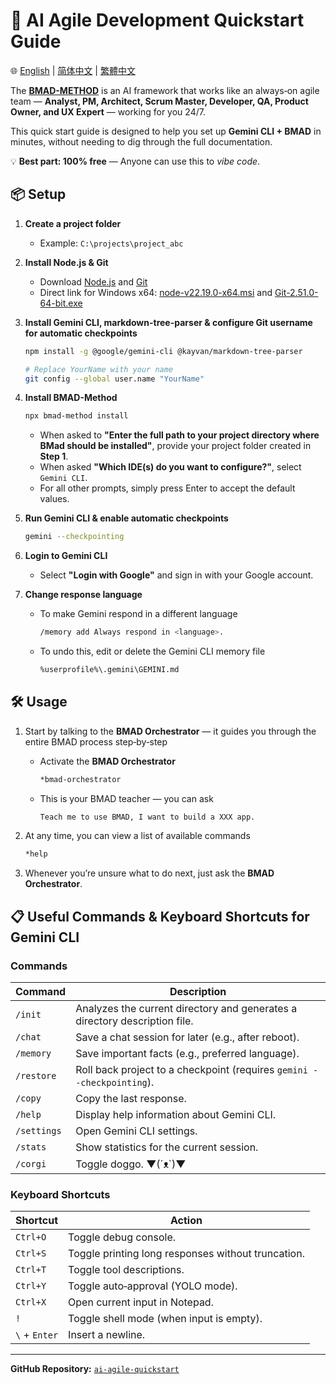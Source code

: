# 🚀 AI Agile Development Quickstart Guide

🌐 [English](README.md) | [简体中文](README.zh-CN.md) | [繁體中文](README.zh-TW.md)

The **[BMAD-METHOD](https://github.com/bmad-code-org/BMAD-METHOD)** is an AI framework that works like an always‑on agile team — **Analyst, PM, Architect, Scrum Master, Developer, QA, Product Owner, and UX Expert** — working for you 24/7.

This quick start guide is designed to help you set up **Gemini CLI + BMAD** in minutes, without needing to dig through the full documentation.

💡 **Best part: 100% free** — Anyone can use this to *vibe code*.

## 📦 Setup

1. **Create a project folder**  
   - Example: `C:\projects\project_abc`

2. **Install Node.js & Git**  
   - Download [Node.js](https://nodejs.org/) and [Git](https://git-scm.com/)
   - Direct link for Windows x64: [node-v22.19.0-x64.msi](https://nodejs.org/dist/v22.19.0/node-v22.19.0-x64.msi) and [Git-2.51.0-64-bit.exe](https://github.com/git-for-windows/git/releases/download/v2.51.0.windows.1/Git-2.51.0-64-bit.exe)

3. **Install Gemini CLI, markdown-tree-parser & configure Git username for automatic checkpoints**  
   ```bash
   npm install -g @google/gemini-cli @kayvan/markdown-tree-parser
   
   # Replace YourName with your name
   git config --global user.name "YourName"
   ```

4. **Install BMAD-Method**  
   ```bash
   npx bmad-method install
   ```
   - When asked to **"Enter the full path to your project directory where BMad should be installed"**, provide your project folder created in **Step 1**.
   - When asked **"Which IDE(s) do you want to configure?"**, select `Gemini CLI`.
   - For all other prompts, simply press Enter to accept the default values.

5. **Run Gemini CLI & enable automatic checkpoints**  
   ```bash
   gemini --checkpointing
   ```

6. **Login to Gemini CLI**  
   - Select **"Login with Google"** and sign in with your Google account.

7. **Change response language**  
   - To make Gemini respond in a different language
      ```bash
      /memory add Always respond in <language>.
      ```
   - To undo this, edit or delete the Gemini CLI memory file
      ```bash
      %userprofile%\.gemini\GEMINI.md
      ```

## 🛠 Usage

1. Start by talking to the **BMAD Orchestrator** — it guides you through the entire BMAD process step‑by‑step  
   - Activate the **BMAD Orchestrator**
      ```bash
      *bmad-orchestrator
      ```

   - This is your BMAD teacher — you can ask  
      ```bash
      Teach me to use BMAD, I want to build a XXX app.
      ```

2. At any time, you can view a list of available commands  
   ```bash
   *help
   ```

3. Whenever you’re unsure what to do next, just ask the **BMAD Orchestrator**.

## 📋 Useful Commands & Keyboard Shortcuts for Gemini CLI

### **Commands**
| Command | Description |
|---------|-------------|
| `/init` | Analyzes the current directory and generates a directory description file. |
| `/chat` | Save a chat session for later (e.g., after reboot). |
| `/memory` | Save important facts (e.g., preferred language). |
| `/restore` | Roll back project to a checkpoint (requires `gemini --checkpointing`). |
| `/copy` | Copy the last response. |
| `/help` | Display help information about Gemini CLI. |
| `/settings` | Open Gemini CLI settings. |
| `/stats` | Show statistics for the current session. |
| `/corgi` | Toggle doggo. ▼(´ᴥ`)▼ |

### **Keyboard Shortcuts**
| Shortcut | Action |
|----------|--------|
| `Ctrl+O` | Toggle debug console. |
| `Ctrl+S` | Toggle printing long responses without truncation. |
| `Ctrl+T` | Toggle tool descriptions. |
| `Ctrl+Y` | Toggle auto‑approval (YOLO mode). |
| `Ctrl+X` | Open current input in Notepad. |
| `!` | Toggle shell mode (when input is empty). |
| `\` + `Enter` | Insert a newline. |

---

**GitHub Repository:** [`ai-agile-quickstart`](https://github.com/TheJYU/ai-agile-quickstart)
